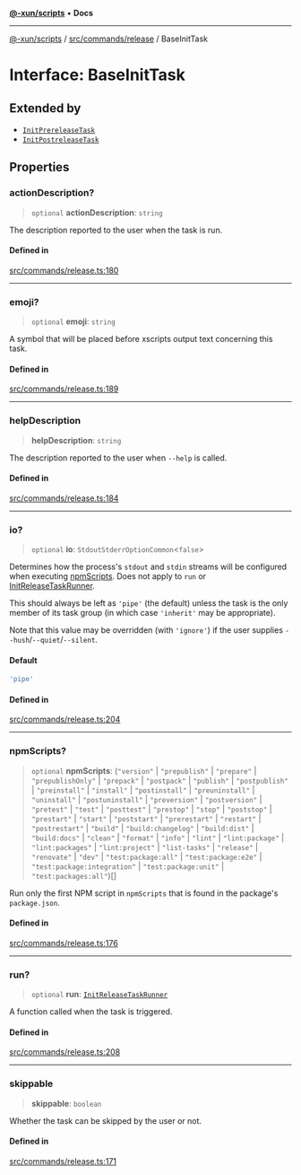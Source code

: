 [**@-xun/scripts**](../../../../README.md) • **Docs**

***

[@-xun/scripts](../../../../README.md) / [src/commands/release](../README.md) / BaseInitTask

# Interface: BaseInitTask

## Extended by

- [`InitPrereleaseTask`](InitPrereleaseTask.md)
- [`InitPostreleaseTask`](InitPostreleaseTask.md)

## Properties

### actionDescription?

> `optional` **actionDescription**: `string`

The description reported to the user when the task is run.

#### Defined in

[src/commands/release.ts:180](https://github.com/Xunnamius/xscripts/blob/89eebe76ad675b35907b3379b29bfde27fd5a5b8/src/commands/release.ts#L180)

***

### emoji?

> `optional` **emoji**: `string`

A symbol that will be placed before xscripts output text concerning this
task.

#### Defined in

[src/commands/release.ts:189](https://github.com/Xunnamius/xscripts/blob/89eebe76ad675b35907b3379b29bfde27fd5a5b8/src/commands/release.ts#L189)

***

### helpDescription

> **helpDescription**: `string`

The description reported to the user when `--help` is called.

#### Defined in

[src/commands/release.ts:184](https://github.com/Xunnamius/xscripts/blob/89eebe76ad675b35907b3379b29bfde27fd5a5b8/src/commands/release.ts#L184)

***

### io?

> `optional` **io**: `StdoutStderrOptionCommon`\<`false`\>

Determines how the process's `stdout` and `stdin` streams will be
configured when executing [npmScripts](BaseInitTask.md#npmscripts). Does not apply to `run` or
[InitReleaseTaskRunner](../type-aliases/InitReleaseTaskRunner.md).

This should always be left as `'pipe'` (the default) unless the task is the
only member of its task group (in which case `'inherit'` may be
appropriate).

Note that this value may be overridden (with `'ignore'`) if the user
supplies `--hush`/`--quiet`/`--silent`.

#### Default

```ts
'pipe'
```

#### Defined in

[src/commands/release.ts:204](https://github.com/Xunnamius/xscripts/blob/89eebe76ad675b35907b3379b29bfde27fd5a5b8/src/commands/release.ts#L204)

***

### npmScripts?

> `optional` **npmScripts**: (`"version"` \| `"prepublish"` \| `"prepare"` \| `"prepublishOnly"` \| `"prepack"` \| `"postpack"` \| `"publish"` \| `"postpublish"` \| `"preinstall"` \| `"install"` \| `"postinstall"` \| `"preuninstall"` \| `"uninstall"` \| `"postuninstall"` \| `"preversion"` \| `"postversion"` \| `"pretest"` \| `"test"` \| `"posttest"` \| `"prestop"` \| `"stop"` \| `"poststop"` \| `"prestart"` \| `"start"` \| `"poststart"` \| `"prerestart"` \| `"restart"` \| `"postrestart"` \| `"build"` \| `"build:changelog"` \| `"build:dist"` \| `"build:docs"` \| `"clean"` \| `"format"` \| `"info"` \| `"lint"` \| `"lint:package"` \| `"lint:packages"` \| `"lint:project"` \| `"list-tasks"` \| `"release"` \| `"renovate"` \| `"dev"` \| `"test:package:all"` \| `"test:package:e2e"` \| `"test:package:integration"` \| `"test:package:unit"` \| `"test:packages:all"`)[]

Run only the first NPM script in `npmScripts` that is found in the
package's `package.json`.

#### Defined in

[src/commands/release.ts:176](https://github.com/Xunnamius/xscripts/blob/89eebe76ad675b35907b3379b29bfde27fd5a5b8/src/commands/release.ts#L176)

***

### run?

> `optional` **run**: [`InitReleaseTaskRunner`](../type-aliases/InitReleaseTaskRunner.md)

A function called when the task is triggered.

#### Defined in

[src/commands/release.ts:208](https://github.com/Xunnamius/xscripts/blob/89eebe76ad675b35907b3379b29bfde27fd5a5b8/src/commands/release.ts#L208)

***

### skippable

> **skippable**: `boolean`

Whether the task can be skipped by the user or not.

#### Defined in

[src/commands/release.ts:171](https://github.com/Xunnamius/xscripts/blob/89eebe76ad675b35907b3379b29bfde27fd5a5b8/src/commands/release.ts#L171)
